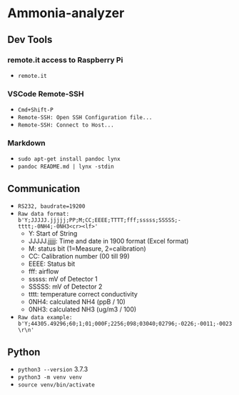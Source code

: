 # Ammonia-analyzer

## Dev Tools

### remote.it access to Raspberry Pi
- `remote.it`

### VSCode Remote-SSH
- `Cmd+Shift-P`
- `Remote-SSH: Open SSH Configuration file...`
- `Remote-SSH: Connect to Host...`

### Markdown 
- `sudo apt-get install pandoc lynx`
- `pandoc README.md | lynx -stdin`

## Communication
- `RS232, baudrate=19200`
- `Raw data format: b'Y;JJJJJ.jjjjj;PP;M;CC;EEEE;TTTT;fff;sssss;SSSSS;-tttt;-0NH4;-0NH3<cr><lf>'`
  - Y: Start of String
  - JJJJJ.jjjjj: Time and date in 1900 format (Excel format)
  - M: status bit (1=Measure, 2=calibration)
  - CC: Calibration number (00 till 99)
  - EEEE: Status bit
  - fff: airflow
  - sssss: mV of Detector 1
  - SSSSS: mV of Detector 2
  - tttt: temperature correct conductivity
  - 0NH4: calculated NH4 (ppB / 10)
  - 0NH3: calculated NH3 (ug/m3 / 100)
- `Raw data example: b'Y;44305.49296;60;1;01;000F;2256;098;03040;02796;-0226;-0011;-0023\r\n'`

## Python
- `python3 --version` 3.7.3
- `python3 -m venv venv`
- `source venv/bin/activate`
